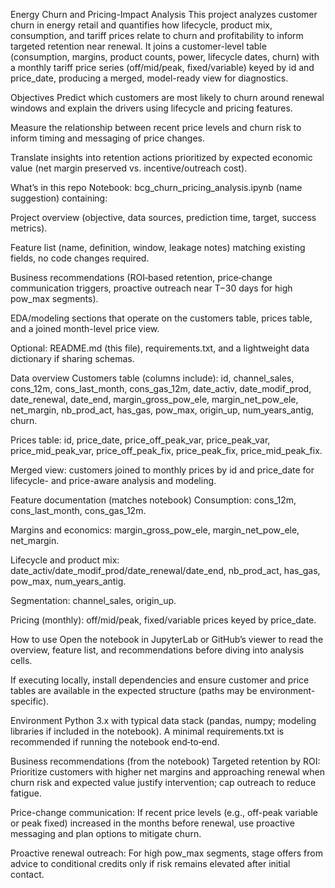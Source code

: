 Energy Churn and Pricing-Impact Analysis
This project analyzes customer churn in energy retail and quantifies how lifecycle, product mix, consumption, and tariff prices relate to churn and profitability to inform targeted retention near renewal. It joins a customer-level table (consumption, margins, product counts, power, lifecycle dates, churn) with a monthly tariff price series (off/mid/peak, fixed/variable) keyed by id and price_date, producing a merged, model-ready view for diagnostics.

Objectives
Predict which customers are most likely to churn around renewal windows and explain the drivers using lifecycle and pricing features.

Measure the relationship between recent price levels and churn risk to inform timing and messaging of price changes.

Translate insights into retention actions prioritized by expected economic value (net margin preserved vs. incentive/outreach cost).

What’s in this repo
Notebook: bcg_churn_pricing_analysis.ipynb (name suggestion) containing:

Project overview (objective, data sources, prediction time, target, success metrics).

Feature list (name, definition, window, leakage notes) matching existing fields, no code changes required.

Business recommendations (ROI‑based retention, price‑change communication triggers, proactive outreach near T−30 days for high pow_max segments).

EDA/modeling sections that operate on the customers table, prices table, and a joined month-level price view.

Optional: README.md (this file), requirements.txt, and a lightweight data dictionary if sharing schemas.

Data overview
Customers table (columns include): id, channel_sales, cons_12m, cons_last_month, cons_gas_12m, date_activ, date_modif_prod, date_renewal, date_end, margin_gross_pow_ele, margin_net_pow_ele, net_margin, nb_prod_act, has_gas, pow_max, origin_up, num_years_antig, churn.

Prices table: id, price_date, price_off_peak_var, price_peak_var, price_mid_peak_var, price_off_peak_fix, price_peak_fix, price_mid_peak_fix.

Merged view: customers joined to monthly prices by id and price_date for lifecycle- and price-aware analysis and modeling.

Feature documentation (matches notebook)
Consumption: cons_12m, cons_last_month, cons_gas_12m.

Margins and economics: margin_gross_pow_ele, margin_net_pow_ele, net_margin.

Lifecycle and product mix: date_activ/date_modif_prod/date_renewal/date_end, nb_prod_act, has_gas, pow_max, num_years_antig.

Segmentation: channel_sales, origin_up.

Pricing (monthly): off/mid/peak, fixed/variable prices keyed by price_date.

How to use
Open the notebook in JupyterLab or GitHub’s viewer to read the overview, feature list, and recommendations before diving into analysis cells.

If executing locally, install dependencies and ensure customer and price tables are available in the expected structure (paths may be environment-specific).

Environment
Python 3.x with typical data stack (pandas, numpy; modeling libraries if included in the notebook). A minimal requirements.txt is recommended if running the notebook end‑to‑end.

Business recommendations (from the notebook)
Targeted retention by ROI: Prioritize customers with higher net margins and approaching renewal when churn risk and expected value justify intervention; cap outreach to reduce fatigue.

Price-change communication: If recent price levels (e.g., off-peak variable or peak fixed) increased in the months before renewal, use proactive messaging and plan options to mitigate churn.

Proactive renewal outreach: For high pow_max segments, stage offers from advice to conditional credits only if risk remains elevated after initial contact.

